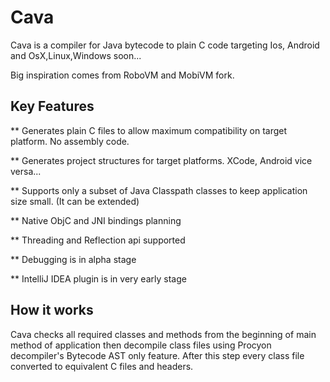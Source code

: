 # Cava

Cava is a compiler for Java bytecode to plain C code targeting Ios, Android and OsX,Linux,Windows soon...

Big inspiration comes from RoboVM and MobiVM fork.

## Key Features

** Generates plain C files to allow maximum compatibility on target platform. No assembly code.

** Generates project structures for target platforms. XCode, Android vice versa...

** Supports only a subset of Java Classpath classes to keep application size small. (It can be extended)

** Native ObjC and JNI bindings planning

** Threading and Reflection api supported

** Debugging is in alpha stage

** IntelliJ IDEA plugin is in very early stage

## How it works

Cava checks all required classes and methods from the beginning of main method of application then decompile
class files using Procyon decompiler's Bytecode AST only feature.
After this step every class file converted to equivalent C files and headers.




